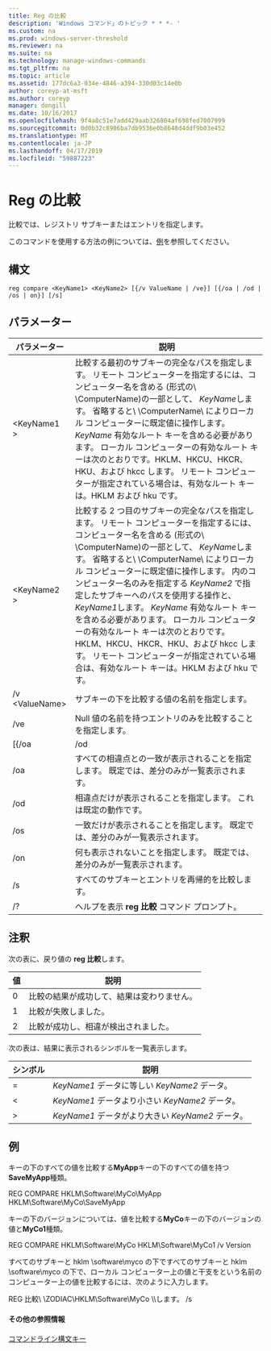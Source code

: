 ```yaml
---
title: Reg の比較
description: 'Windows コマンド」のトピック * * *- '
ms.custom: na
ms.prod: windows-server-threshold
ms.reviewer: na
ms.suite: na
ms.technology: manage-windows-commands
ms.tgt_pltfrm: na
ms.topic: article
ms.assetid: 177dc6a3-034e-4846-a394-330d03c14e0b
author: coreyp-at-msft
ms.author: coreyp
manager: dongill
ms.date: 10/16/2017
ms.openlocfilehash: 9f4a8c51e7add429aab326804af698fed7007999
ms.sourcegitcommit: 0d0b32c8986ba7db9536e0b8648d4ddf9b03e452
ms.translationtype: MT
ms.contentlocale: ja-JP
ms.lasthandoff: 04/17/2019
ms.locfileid: "59887223"
---
```

# <a name="reg-compare"></a>Reg の比較



比較では、レジストリ サブキーまたはエントリを指定します。

このコマンドを使用する方法の例については、[例](#BKMK_examples)を参照してください。

## <a name="syntax"></a>構文

```
reg compare <KeyName1> <KeyName2> [{/v ValueName | /ve}] [{/oa | /od | /os | on}] [/s]
```

## <a name="parameters"></a>パラメーター

|パラメーター|説明|
|---------|-----------|
|\<KeyName1 >|比較する最初のサブキーの完全なパスを指定します。 リモート コンピューターを指定するには、コンピューター名を含める (形式の\\ \\ComputerName\)の一部として、 *KeyName*します。 省略すると\\ \\ComputerName\ によりローカル コンピューターに既定値に操作します。 *KeyName* 有効なルート キーを含める必要があります。 ローカル コンピューターの有効なルート キーは次のとおりです。HKLM、HKCU、HKCR、HKU、および hkcc します。 リモート コンピューターが指定されている場合は、有効なルート キーは。HKLM および hku です。|
|\<KeyName2 >|比較する 2 つ目のサブキーの完全なパスを指定します。 リモート コンピューターを指定するには、コンピューター名を含める (形式の\\ \\ComputerName\)の一部として、 *KeyName*します。 省略すると\\ \\ComputerName\ によりローカル コンピューターに既定値に操作します。 内のコンピューター名のみを指定する *KeyName2* で指定したサブキーへのパスを使用する操作と、 *KeyName1*します。 *KeyName* 有効なルート キーを含める必要があります。 ローカル コンピューターの有効なルート キーは次のとおりです。HKLM、HKCU、HKCR、HKU、および hkcc します。 リモート コンピューターが指定されている場合は、有効なルート キーは。HKLM および hku です。|
|/v \<ValueName>|サブキーの下を比較する値の名前を指定します。|
|/ve|Null 値の名前を持つエントリのみを比較することを指定します。|
|[{/oa | /od | /os | on}]|比較演算の結果を表示する方法を指定します。 既定値は **/od**します。 以下の特定のオプションを参照してください。|
|/oa|すべての相違点との一致が表示されることを指定します。 既定では、差分のみが一覧表示されます。|
|/od|相違点だけが表示されることを指定します。 これは既定の動作です。|
|/os|一致だけが表示されることを指定します。 既定では、差分のみが一覧表示されます。|
|/on|何も表示されないことを指定します。 既定では、差分のみが一覧表示されます。|
|/s|すべてのサブキーとエントリを再帰的を比較します。|
|/?|ヘルプを表示 **reg 比較** コマンド プロンプト。|

## <a name="remarks"></a>注釈

次の表に、戻り値の **reg 比較**します。

|値|説明|
|-----|-----------|
|0|比較の結果が成功して、結果は変わりません。|
|1|比較が失敗しました。|
|2|比較が成功し、相違が検出されました。|

次の表は、結果に表示されるシンボルを一覧表示します。

|シンボル|説明|
|------|-----------|
|=|*KeyName1* データに等しい *KeyName2* データ。|
|<|*KeyName1* データより小さい *KeyName2* データ。|
|>|*KeyName1* データがより大きい *KeyName2* データ。|

## <a name="BKMK_examples"></a>例

キーの下のすべての値を比較する**MyApp**キーの下のすべての値を持つ**SaveMyApp**種類。

REG COMPARE HKLM\Software\MyCo\MyApp HKLM\Software\MyCo\SaveMyApp

キーの下のバージョンについては、値を比較する**MyCo**キーの下のバージョンの値と**MyCo1**種類。

REG COMPARE HKLM\Software\MyCo HKLM\Software\MyCo1 /v Version

すべてのサブキーと hklm \software\myco の下ですべてのサブキーと hklm \software\myco の下で、ローカル コンピューター上の値と干支をという名前のコンピューター上の値を比較するには、次のように入力します。

REG 比較\\ \\ZODIAC\HKLM\Software\MyCo \\\\します。 /s

#### <a name="additional-references"></a>その他の参照情報

[コマンドライン構文キー](command-line-syntax-key.md)